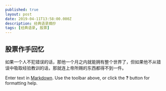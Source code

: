 ```yaml
---
published: true
layout: post
date: 2019-04-11T13:58:00.000Z
description: 经典语录摘抄
tags: [经典语录, 股票]
---
```

## 股票作手回忆
如果一个人不犯错误的话，那他一个月之内就能拥有整个世界了，但如果他不从错误中吸取经验教训的话，那就连上帝所赐的东西都得不到一件。



Enter text in [Markdown](http://daringfireball.net/projects/markdown/). Use the toolbar above, or click the **?** button for formatting help.
